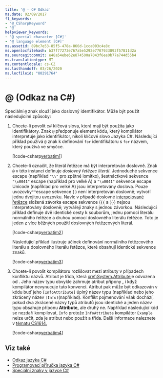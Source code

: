 ```yaml
---
title: '@ - C# Odkaz'
ms.date: 02/09/2017
f1_keywords:
- '@_CSharpKeyword'
- '@'
helpviewer_keywords:
- '@ special character [C#]'
- '@ language element [C#]'
ms.assetid: 89bc7e53-85f5-478a-866d-1cca003c4e8c
ms.openlocfilehash: b37f77273e767a5e5292e7707933892f57811d2a
ms.sourcegitcommit: e48a54ebe62e874500a7043f6ee0b77a744d55b4
ms.translationtype: MT
ms.contentlocale: cs-CZ
ms.lasthandoff: 03/26/2020
ms.locfileid: "80291764"
---
```

# <a name="-c-reference"></a>@ (Odkaz na C#)

Speciální `@` znak slouží jako doslovný identifikátor. Může být použit následujícími způsoby:

1. Chcete-li povolit c# klíčová slova, která mají být použita jako identifikátory. Znak `@` předponuje element kódu, který kompilátor interpretuje jako identifikátor, nikoli klíčové slovo Jazyka C#. Následující příklad používá `@` znak k definování `for` identifikátoru s `for` názvem, který používá ve smyčce.

   [!code-csharp[verbatim1](../../../../samples/snippets/csharp/language-reference/keywords/verbatim1.cs#1)]

1. Chcete-li označit, že literál řetězce má být interpretován doslovně. Znak `@` v této instanci definuje *doslovný řetězec literál*. Jednoduché sekvence escape (například `"\\"` pro zpětné lomítko), šestnáctkové sekvence `"\x0041"` escape (například pro velké A) a `"\u0041"` sekvence escape Unicode (například pro velké A) jsou interpretovány doslova. Pouze uvozovky`""`escape sekvence ( ) není interpretován doslovně; vytvoří jednu dvojitou uvozovku. Navíc v případě doslovné [interpolované řetězce](interpolated.md) složená závorka escape sekvence (`{{` a `}}`) nejsou interpretovány doslovně; vytvářejí znaky s jednou závorkou. Následující příklad definuje dvě identické cesty k souborům, jednu pomocí literálu normálního řetězce a druhou pomocí doslovného literálu řetězce. Toto je jeden z více běžných použití doslovných řetězcových literál.

   [!code-csharp[verbatim2](../../../../samples/snippets/csharp/language-reference/keywords/verbatim1.cs#2)]

   Následující příklad ilustruje účinek definování normálního řetězcového literálu a doslovného literálu řetězce, které obsahují identické sekvence znaků.

   [!code-csharp[verbatim3](../../../../samples/snippets/csharp/language-reference/keywords/verbatim1.cs#3)]

1. Chcete-li povolit kompilátoru rozlišovat mezi atributy v případech konfliktu názvů. Atribut je třída, která <xref:System.Attribute>je odvozena od . Jeho název typu obvykle zahrnuje atribut přípony **,** i když kompilátor nevynucuje tuto konvenci. Atribut pak může být odkazován v kódu buď jeho `[InfoAttribute]` úplný název typu (například nebo jeho zkrácený název `[Info]`(například). Konflikt pojmenování však dochází, pokud dva zkrácené názvy typů atributů jsou identické a jeden název typu obsahuje příponu **Attribute,** ale druhý ne. Například následující kód se nezdaří kompilovat, `Info` protože `InfoAttribute` kompilátor `Example` nelze určit, zda je atribut nebo použit a třída. Další informace naleznete v [tématu CS1614.](../compiler-messages/cs1614.md)

   [!code-csharp[verbatim4](../../../../samples/snippets/csharp/language-reference/keywords/verbatim2.cs#1)]

## <a name="see-also"></a>Viz také

- [Odkaz jazyka C#](../index.md)
- [Programovací příručka jazyka C#](../../programming-guide/index.md)
- [Speciální znaky v jazyce C#](./index.md)
